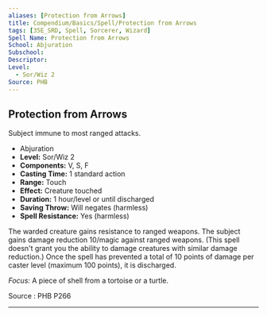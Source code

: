 ```yaml
---
aliases: [Protection from Arrows]
title: Compendium/Basics/Spell/Protection from Arrows
tags: [35E_SRD, Spell, Sorcerer, Wizard]
Spell Name: Protection from Arrows
School: Abjuration
Subschool: 
Descriptor: 
Level:
  - Sor/Wiz 2
Source: PHB
---
```



## Protection from Arrows

Subject immune to most ranged attacks.

*   Abjuration
*   **Level:** Sor/Wiz 2
*   **Components:** V, S, F
*   **Casting Time:** 1 standard action
*   **Range:** Touch
*   **Effect:** Creature touched
*   **Duration:** 1 hour/level or until discharged
*   **Saving Throw:** Will negates (harmless)
*   **Spell Resistance:** Yes (harmless)

<p>The warded creature gains resistance to ranged weapons. The subject gains damage reduction 10/magic against ranged weapons. (This spell doesn't grant you the ability to damage creatures with similar damage reduction.) Once the spell has prevented a total of 10 points of damage per caster level (maximum 100 points), it is discharged.</p><p><i>Focus:</i> A piece of shell from a tortoise or a turtle.</p>

Source : PHB P266

---
